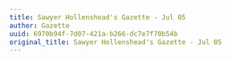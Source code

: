 ```yaml
---
title: Sawyer Hollenshead's Gazette - Jul 05
author: Gazette
uuid: 6970b94f-7d07-421a-b266-dc7e7f70b54b
original_title: Sawyer Hollenshead's Gazette - Jul 05
---
```



